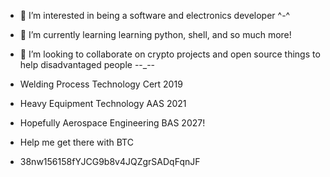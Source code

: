 
- 👀 I’m interested in being a software and electronics developer ^-^
- 🌱 I’m currently learning learning python, shell, and so much more!
- 💞️ I’m looking to collaborate on crypto projects and open source things to help disadvantaged people --_--


- Welding Process Technology Cert 2019
- Heavy Equipment Technology AAS 2021
- Hopefully Aerospace Engineering BAS 2027!


- Help me get there with BTC 
- 38nw156158fYJCG9b8v4JQZgrSADqFqnJF
